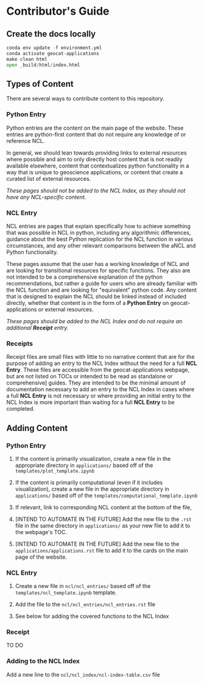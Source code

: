 # Contributor's Guide

## Create the docs locally

``` python
conda env update -f environment.yml
conda activate geocat-applications
make clean html
open _build/html/index.html
```

## Types of Content

There are several ways to contribute content to this repository.

### Python Entry

Python entries are the content on the main page of the website. These entries
are python-first content that do not require any knowledge of or reference NCL.

In general, we should lean towards providing links to external resources where
possible and aim to only directly host content that is not readily available
elsewhere, content that contextualizes python functionality in a way that is
unique to geoscience applications, or content that create a curated list of
external resources.

*These pages should not be added to the NCL Index, as they should not have any
NCL-specific content.*

### NCL Entry

NCL entries are pages that explain specifically how to achieve something that
was possible in NCL in python, including any algorithmic differences, guidance
about the best Python replication for the NCL function in various circumstances,
and any other relevant comparisons between the aNCL and Python functionality.

These pages assume that the user has a working knowledge of NCL and are looking
for transitional resources for specific functions. They also are not intended to
be a comprehensive explanation of the python recommendations, but rather a guide
for users who are already familiar with the NCL function and are looking for
"equivalent" python code. Any content that is designed to explain the NCL should
be linked instead of included directly, whether that content is in the form of a
**Python Entry** on geocat-applications or external resources.

*These pages should be added to the NCL Index and do not require an additional
**Receipt** entry.*

### Receipts

Receipt files are small files with little to no narrative content that are for
the purpose of adding an entry to the NCL Index without the need for a full
**NCL Entry**. These files are accessible from the geocat-applications webpage,
but are not listed on TOCs or intended to be read as standalone or
comprehensive]
guides. They are intended to be the minimal amount of documentation necessary to
add an entry to the NCL Index in cases where a full **NCL Entry** is not
necessary or where providing an initial entry to the NCL Index is more important
than waiting for a full **NCL Entry** to be completed.

## Adding Content

### Python Entry

1. If the content is primarily visualization, create a new file in the
   appropriate directory in `applications/` based off of
   the `templates/plot_template.ipynb`

1. If the content is primarily computational (even if it includes
   visualization), create a new file in the appropriate directory
   in `applications/` based off of the `templates/computational_template.ipynb`

1. If relevant, link to corresponding NCL content at the bottom of the file,

1. [INTEND TO AUTOMATE IN THE FUTURE] Add the new file to the `.rst` file in the
   same directory in `applications/` as your new file to add it to the webpage's
   TOC.

1. [INTEND TO AUTOMATE IN THE FUTURE] Add the new file to
   the `applications/applications.rst` file to add it to the cards on the main
   page of the website.

### NCL Entry

1. Create a new file in `ncl/ncl_entries/` based off of the
   `templates/ncl_template.ipynb` template.

1. Add the file to the `ncl/ncl_entries/ncl_entries.rst` file

1. See below for adding the covered functions to the NCL Index

### Receipt

TO DO

### Adding to the NCL Index

Add a new line to the `ncl/ncl_index/ncl-index-table.csv` file
